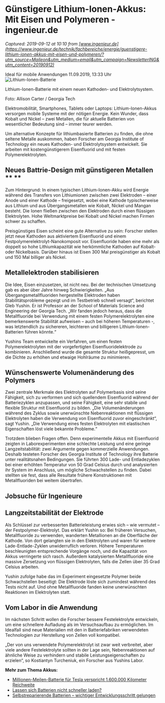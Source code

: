 # Günstigere Lithium-Ionen-Akkus: Mit Eisen und Polymeren - ingenieur.de

_Captured: 2019-09-12 at 10:10 from [www.ingenieur.de](https://www.ingenieur.de/technik/fachbereiche/energie/guenstigere-lithium-ionen-akkus-mit-eisen-und-polymeren/?utm_source=Maileon&utm_medium=email&utm_campaign=NewsletterING&utm_content=20190912)_

Ideal für mobile Anwendungen 11.09.2019, 13:33 Uhr ![Lithium-Ionen-Batterie](https://www.ingenieur.de/wp-content/uploads/2019/09/210847_web-e1568103686382-980x490.jpg)

Lithium-Ionen-Batterie mit einem neuen Kathoden- und Elektrolytsystem. 

Foto: Allison Carter / Georgia Tech 

Elektromobilität, Smartphones, Tablets oder Laptops: Lithium-Ionen-Akkus versorgen mobile Systeme mit der nötigen Energie. Kein Wunder, dass Kobalt und Nickel – zwei Metallen, die für aktuelle Batterien von wesentlicher Bedeutung sind – immer teurer werden.

Um alternative Konzepte für lithiumbasierte Batterien zu finden, die ohne seltene Metalle auskommen, haben Forscher am Georgia Institute of Technology ein neues Kathoden- und Elektrolytsystem entwickelt. Sie arbeiten mit kostengünstigerem Eisenfluorid und mit festen Polymerelektrolyten.

## Neues Battrie-Design mit günstigeren Metallen ** **

Zum Hintergrund: In einem typischen Lithium-Ionen-Akku wird Energie während des Transfers von Lithiumionen zwischen zwei Elektroden – einer Anode und einer Kathode – freigesetzt, wobei eine Kathode typischerweise aus Lithium und aus Übergangsmetallen wie Kobalt, Nickel und Mangan besteht. Die Ionen fließen zwischen den Elektroden durch einen flüssigen Elektrolyten. Hohe Weltmarktpreise bei Kobalt und Nickel machen Firmen schwer zu schaffen.

Preisgünstiges Eisen scheint eine gute Alternative zu sein: Forscher stellen jetzt neue Kathoden aus aktiviertem Eisenfluorid und einem Festpolymerelektrolyt-Nanokomposit vor. Eisenfluoride haben eine mehr als doppelt so hohe Lithiumkapazität wie herkömmliche Kathoden auf Kobalt- oder Nickelbasis. Darüber hinaus ist Eisen 300 Mal preisgünstiger als Kobalt und 150 Mal billiger als Nickel.

## Metallelektroden stabilisieren

Die Idee, Eisen einzusetzen, ist nicht neu. Bei der technischen Umsetzung gab es aber über Jahre hinweg Schwierigkeiten. „Aus Übergangsmetallfluoriden hergestellte Elektroden haben Stabilitätsprobleme gezeigt und im Testbetrieb schnell versagt“, berichtet Gleb Yushin. Er ist Professor an der School of Materials Science and Engineering der Georgia Tech. „Wir fanden jedoch heraus, dass die Metallfluoride bei Verwendung mit einem festen Polymerelektrolyten eine bemerkenswerte Stabilität aufweisen – auch bei höheren Temperaturen -, was letztendlich zu sichereren, leichteren und billigeren Lithium-Ionen-Batterien führen könnte.“

Yushins Team entwickelte ein Verfahren, um einen festen Polymerelektrolyten mit der vorgefertigten Eisenfluoridelektrode zu kombinieren. Anschließend wurde die gesamte Struktur heißgepresst, um die Dichte zu erhöhen und etwaige Hohlräume zu minimieren.

## Wünschenswerte Volumenänderung des Polymers

Zwei zentrale Merkmale des Elektrolyten auf Polymerbasis sind seine Fähigkeit, sich zu verformen und sich quellendem Eisenfluorid während der Batteriezyklen anzupassen, und seine Fähigkeit, eine sehr stabile und flexible Struktur mit Eisenfluorid zu bilden. „Die Volumenänderungen während des Zyklus sowie unerwünschte Nebenreaktionen mit flüssigen Elektrolyten haben die Verwendung von Eisenfluorid zuvor eingeschränkt“, sagt Yushin. „Die Verwendung eines festen Elektrolyten mit elastischen Eigenschaften löst viele bekannte Probleme.“

Trotzdem blieben Fragen offen. Denn experimentelle Akkus mit Eisenfluorid zeigten in Laborexperimenten eine schlechte Leistung und eine geringe Langzeitstabilität: zwei Argumente gegen kommerzielle Anwendungen. Deshalb testeten Forscher des Georgia Institute of Technology ihre Batterie unter realitätsnahen Bedingungen. Sie führten 300 Lade- und Entladezyklen bei einer erhöhten Temperatur von 50 Grad Celsius durch und analysierten ihr System im Anschluss, um mögliche Schwachstellen zu finden. Dabei stellten sie fest, dass alle Resultate frühere Konstruktionen mit Metallfluoriden bei weitem übertrafen.

## Jobsuche für Ingenieure

## Langzeitstabilität der Elektrode

Als Schlüssel zur verbesserten Batterieleistung erwies sich – wie vermutet – der Festpolymer-Elektrolyt. Das erklärt Yushin so: Bei früheren Versuchen, Metallfluoride zu verwenden, wanderten Metallionen an die Oberfläche der Kathode. Von dort gelangten sie in den Elektrolyten und waren für weitere Lade-Entlade-Zyklen unwiderruflich verloren. Höhere Temperaturen beschleunigten entsprechende Vorgänge noch, und die Kapazität von Akkus verringerte sich rasch. Außerdem katalysierten Metallfluoride eine massive Zersetzung von flüssigen Elektrolyten, falls die Zellen über 35 Grad Celsius arbeiten.

Yushin zufolge habe das im Experiment eingesetzte Polymer beide Schwachstellen beseitigt: Die Elektrode löste sich zumindest während des Tests nicht auf. Und ohne Metallfluoride fanden keine unerwünschten Reaktionen im Elektrolyten statt.

## Vom Labor in die Anwendung

Im nächsten Schritt wollen die Forscher bessere Festelektrolyte entwickeln, um eine schnellere Aufladung als im Versuchsaufbau zu ermöglichen. Im Idealfall sind neue Materialien mit den in Batteriefabriken verwendeten Technologien zur Herstellung von Zellen voll kompatibel.

„Der von uns verwendete Polymerelektrolyt ist zwar weit verbreitet, aber viele andere Festelektrolyte sollten in der Lage sein, Nebenreaktionen auf ähnliche Weise zu verhindern und stabile Leistungseigenschaften zu erzielen“, so Kostiantyn Turcheniuk, ein Forscher aus Yushins Labor.

**Mehr zum Thema Akkus:**

  * [Millionen-Meilen-Batterie für Tesla verspricht 1.600.000 Kilometer Reichweite](https://www.ingenieur.de/technik/fachbereiche/e-mobilitaet/millionen-meilen-batterie-fuer-tesla-verspricht-1-600-000-kilometer-reichweite/)
  * [Lassen sich Batterien nicht schneller laden?](https://www.ingenieur.de/technik/fachbereiche/e-mobilitaet/lassen-sich-batterien-nicht-schneller-laden/)
  * [Selbstreparierende Batterien – wichtiger Entwicklungsschritt gelungen](https://www.ingenieur.de/technik/fachbereiche/energie/selbstreparierende-batterien-wichtiger-entwicklungsschritt-gelungen/)
